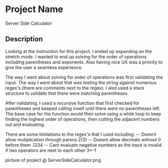 # Project Name

Server Side Calculator

## Description

Looking at the instruction for this project, I ended up expanding on the stretch mode. I wanted to end up solving for the order of operations including parentheses and exponents. Also having nice UX was a priority to give the user a seamless experience.

The way I went about solving for order of operations was first validating the input. The way I went about that was testing the string against numerous regex's (there are comments next to the regex). I also used a stack structure to validate that there were matching parentheses.

After validating, I used a recursive function that first checked for parentheses and keeped calling inself until there were no parentheses left. The base case for the function would then solve using a while loop to keep finding the highest order of operations, then cutting the adjacent numbers out and evaluating.

There are some limitations to the regex's that I used including: -- Doesnt allow mutiplication through parens 2(3) -- Doesnt allow decimals without 0 before them .1234 -- Cant evaluate negative numbers as the input is invalid if two operators are next to each other 3\*-1

picture of project @ ServerSideCalculator.png
